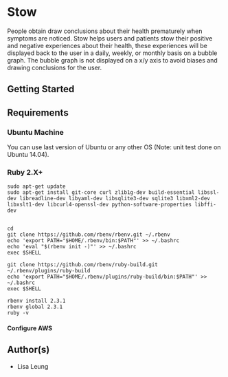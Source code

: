 # Stow
People obtain draw conclusions about their health prematurely when symptoms are noticed.  Stow helps users and patients stow their positive and negative experiences about their health, these experiences will be displayed back to the user in a daily, weekly, or monthly basis on a bubble graph.  The bubble graph is not displayed on a x/y axis to avoid biases and drawing conclusions for the user.  

## Getting Started

## Requirements
### Ubuntu Machine
You can use last version of Ubuntu or any other OS 
(Note: unit test done on Ubuntu 14.04).



### Ruby 2.X+
```
sudo apt-get update
sudo apt-get install git-core curl zlib1g-dev build-essential libssl-dev libreadline-dev libyaml-dev libsqlite3-dev sqlite3 libxml2-dev libxslt1-dev libcurl4-openssl-dev python-software-properties libffi-dev


cd
git clone https://github.com/rbenv/rbenv.git ~/.rbenv
echo 'export PATH="$HOME/.rbenv/bin:$PATH"' >> ~/.bashrc
echo 'eval "$(rbenv init -)"' >> ~/.bashrc
exec $SHELL

git clone https://github.com/rbenv/ruby-build.git ~/.rbenv/plugins/ruby-build
echo 'export PATH="$HOME/.rbenv/plugins/ruby-build/bin:$PATH"' >> ~/.bashrc
exec $SHELL

rbenv install 2.3.1
rbenv global 2.3.1
ruby -v

```




#### Configure AWS




## Author(s)
* Lisa Leung 
